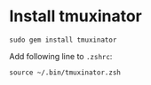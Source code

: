 # Install tmuxinator

```
sudo gem install tmuxinator
```

Add following line to `.zshrc`:

```
source ~/.bin/tmuxinator.zsh
```
